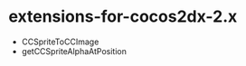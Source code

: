 extensions-for-cocos2dx-2.x
===========================
* CCSpriteToCCImage
* getCCSpriteAlphaAtPosition